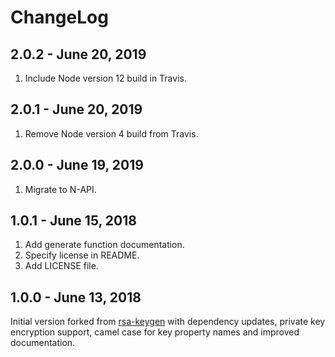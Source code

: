 # ChangeLog

## 2.0.2 - June 20, 2019

1. Include Node version 12 build in Travis.

## 2.0.1 - June 20, 2019

1. Remove Node version 4 build from Travis.

## 2.0.0 - June 19, 2019

1. Migrate to N-API.

## 1.0.1 - June 15, 2018

1. Add generate function documentation.
2. Specify license in README.
3. Add LICENSE file.

## 1.0.0 - June 13, 2018

Initial version forked from [rsa-keygen](https://github.com/sunjith/node-rsa-keygen) with dependency updates, private key encryption support, camel case for key property names and improved documentation.
